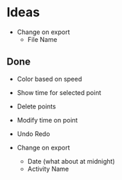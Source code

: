 # Ideas

* Change on export
  * File Name

## Done

* Color based on speed
* Show time for selected point
* Delete points
* Modify time on point
* Undo Redo

* Change on export
  * Date (what about at midnight)
  * Activity Name
